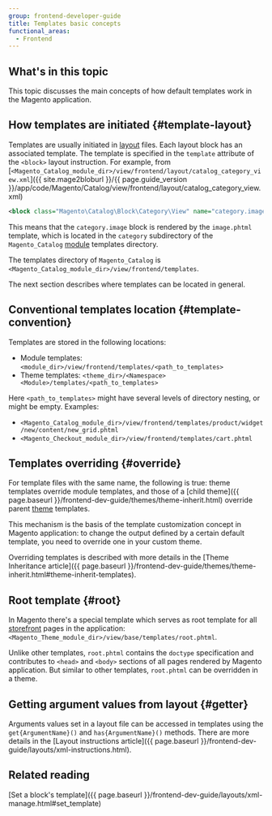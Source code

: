 ```yaml
---
group: frontend-developer-guide
title: Templates basic concepts
functional_areas:
  - Frontend
---
```


## What's in this topic

This topic discusses the main concepts of how default templates work in the Magento application. 

## How templates are initiated {#template-layout}

Templates are usually initiated in [layout](https://glossary.magento.com/layout) files.
Each layout block has an associated template. 
The template is specified in the `template` attribute of the `<block>` layout instruction. 
For example, from [`<Magento_Catalog_module_dir>/view/frontend/layout/catalog_category_view.xml`]({{ site.mage2bloburl }}/{{ page.guide_version }}/app/code/Magento/Catalog/view/frontend/layout/catalog_category_view.xml)

```xml
<block class="Magento\Catalog\Block\Category\View" name="category.image" template="Magento_Catalog::category/image.phtml"/>
```

This means that the `category.image` block is rendered by the `image.phtml` template, which is located in the `category` subdirectory of the `Magento_Catalog` [module](https://glossary.magento.com/module) templates directory.

The templates directory of `Magento_Catalog` is `<Magento_Catalog_module_dir>/view/frontend/templates`.

The next section describes where templates can be located in general.

## Conventional templates location {#template-convention} 

Templates are stored in the following locations:

* Module templates: `<module_dir>/view/frontend/templates/<path_to_templates>`
* Theme templates: `<theme_dir>/<Namespace><Module>/templates/<path_to_templates>`

Here `<path_to_templates>` might have several levels of directory nesting, or might be empty. Examples:

* `<Magento_Catalog_module_dir>/view/frontend/templates/product/widget/new/content/new_grid.phtml`
* `<Magento_Checkout_module_dir>/view/frontend/templates/cart.phtml`

## Templates overriding {#override}

For template files with the same name, the following is true: 
theme templates override module templates, and those of a [child theme]({{ page.baseurl }}/frontend-dev-guide/themes/theme-inherit.html) override parent [theme](https://glossary.magento.com/theme) templates.

This mechanism is the basis of the template customization concept in Magento application: to change the output defined by a certain default template, you need to override one in your custom theme.

Overriding templates is described with more details in the [Theme Inheritance article]({{ page.baseurl }}/frontend-dev-guide/themes/theme-inherit.html#theme-inherit-templates).

## Root template {#root}

In Magento there's a special template which serves as root template for all [storefront](https://glossary.magento.com/storefront) pages in the application: `<Magento_Theme_module_dir>/view/base/templates/root.phtml`.

Unlike other templates, `root.phtml` contains the `doctype` specification and contributes to `<head>` and `<body>` sections of all pages rendered by Magento application. But similar to other templates, `root.phtml` can be overridden in a theme. 

## Getting argument values from layout {#getter}

Arguments values set in a layout file can be accessed in templates using the `get{ArgumentName}()` and `has{ArgumentName}()` methods. There are more details in the [Layout instructions article]({{ page.baseurl }}/frontend-dev-guide/layouts/xml-instructions.html).

## Related reading

[Set a block's template]({{ page.baseurl }}/frontend-dev-guide/layouts/xml-manage.html#set_template)
